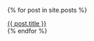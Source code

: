   {% for post in site.posts %}
      <div><a href="{{ post.url }}">{{ post.title }}</a></div>
  {% endfor %}
